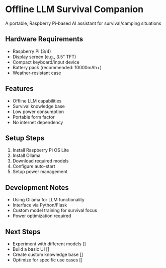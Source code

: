 # Offline LLM Survival Companion
A portable, Raspberry Pi-based AI assistant for survival/camping situations

## Hardware Requirements
- Raspberry Pi (3/4)
- Display screen (e.g., 3.5" TFT)
- Compact keyboard/input device
- Battery pack (recommended: 10000mAh+)
- Weather-resistant case

## Features
- Offline LLM capabilities
- Survival knowledge base
- Low power consumption
- Portable form factor
- No internet dependency

## Setup Steps
1. Install Raspberry Pi OS Lite
2. Install Ollama
3. Download required models
4. Configure auto-start
5. Setup power management

## Development Notes
- Using Ollama for LLM functionality
- Interface via Python/Flask
- Custom model training for survival focus
- Power optimization required

## Next Steps
- Experiment with different models []
- Build a basic UI []
- Create custom knowledge base []
- Optimize for specific use cases []